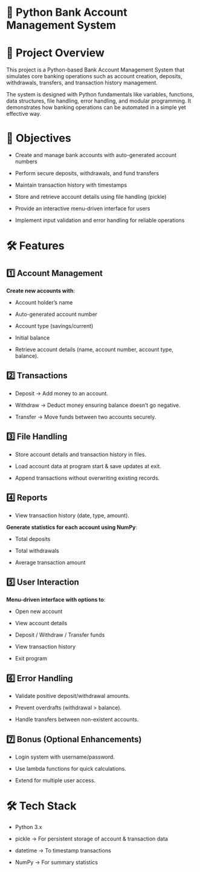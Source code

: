 # 🏦 Python Bank Account Management System
# 📌 Project Overview

This project is a Python-based Bank Account Management System that simulates core banking operations such as account creation, deposits, withdrawals, transfers, and transaction history management.

The system is designed with Python fundamentals like variables, functions, data structures, file handling, error handling, and modular programming. It demonstrates how banking operations can be automated in a simple yet effective way.

# 🎯 Objectives

- Create and manage bank accounts with auto-generated account numbers

- Perform secure deposits, withdrawals, and fund transfers

- Maintain transaction history with timestamps

- Store and retrieve account details using file handling (pickle)

- Provide an interactive menu-driven interface for users

- Implement input validation and error handling for reliable operations

# 🛠️ Features

## 1️⃣ Account Management

**Create new accounts with**:

- Account holder’s name

- Auto-generated account number

- Account type (savings/current)

- Initial balance

- Retrieve account details (name, account number, account type, balance).

## 2️⃣ Transactions

- Deposit → Add money to an account.

- Withdraw → Deduct money ensuring balance doesn’t go negative.

- Transfer → Move funds between two accounts securely.

## 3️⃣ File Handling

- Store account details and transaction history in files.

- Load account data at program start & save updates at exit.

- Append transactions without overwriting existing records.

## 4️⃣ Reports

- View transaction history (date, type, amount).

**Generate statistics for each account using NumPy**:

- Total deposits

- Total withdrawals

- Average transaction amount

## 5️⃣ User Interaction

**Menu-driven interface with options to**:

- Open new account

- View account details

- Deposit / Withdraw / Transfer funds

- View transaction history

- Exit program

## 6️⃣ Error Handling

- Validate positive deposit/withdrawal amounts.

- Prevent overdrafts (withdrawal > balance).

- Handle transfers between non-existent accounts.

## 7️⃣ Bonus (Optional Enhancements)

- Login system with username/password.

- Use lambda functions for quick calculations.

- Extend for multiple user access.

# 🛠️ Tech Stack

- Python 3.x

- pickle → For persistent storage of account & transaction data

- datetime → To timestamp transactions

- NumPy → For summary statistics
